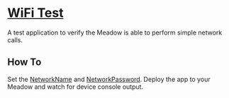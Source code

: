# [WiFi Test](Source/WiFiTest)
A test application to verify the Meadow is able to perform simple network calls.

## How To
Set the [NetworkName](Program.cs#L32) and [NetworkPassword](Program.cs#L33). Deploy the app to your Meadow and watch for device console output.
